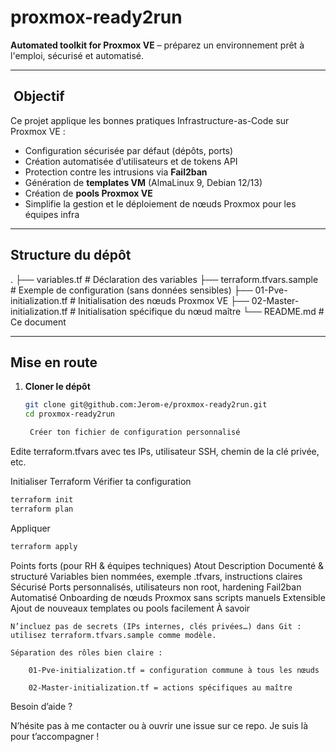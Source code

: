 # proxmox-ready2run

**Automated toolkit for Proxmox VE** – préparez un environnement prêt à l'emploi, sécurisé et automatisé.

---

## ​ Objectif

Ce projet applique les bonnes pratiques Infrastructure-as-Code sur Proxmox VE :

- Configuration sécurisée par défaut (dépôts, ports)
- Création automatisée d’utilisateurs et de tokens API
- Protection contre les intrusions via **Fail2ban**
- Génération de **templates VM** (AlmaLinux 9, Debian 12/13)
- Création de **pools Proxmox VE**
- Simplifie la gestion et le déploiement de nœuds Proxmox pour les équipes infra

---

##  Structure du dépôt

.
├── variables.tf # Déclaration des variables
├── terraform.tfvars.sample # Exemple de configuration (sans données sensibles)
├── 01-Pve-initialization.tf # Initialisation des nœuds Proxmox VE
├── 02-Master-initialization.tf # Initialisation spécifique du nœud maître
└── README.md # Ce document


---

##  Mise en route

1. **Cloner le dépôt**
   ```bash
   git clone git@github.com:Jerom-e/proxmox-ready2run.git
   cd proxmox-ready2run

    Créer ton fichier de configuration personnalisé

Edite terraform.tfvars avec tes IPs, utilisateur SSH, chemin de la clé privée, etc.

Initialiser Terraform
Vérifier ta configuration


   ```bash
   terraform init
   terraform plan
   ```


   Appliquer
   ```bash
   terraform apply
   ```
   
Points forts (pour RH & équipes techniques)
Atout	Description
Documenté & structuré	Variables bien nommées, exemple .tfvars, instructions claires
Sécurisé	Ports personnalisés, utilisateurs non root, hardening Fail2ban
Automatisé	Onboarding de nœuds Proxmox sans scripts manuels
Extensible	Ajout de nouveaux templates ou pools facilement
À savoir

    N’incluez pas de secrets (IPs internes, clés privées…) dans Git : utilisez terraform.tfvars.sample comme modèle.

    Séparation des rôles bien claire :

        01-Pve-initialization.tf = configuration commune à tous les nœuds

        02-Master-initialization.tf = actions spécifiques au maître

Besoin d’aide ?

N’hésite pas à me contacter ou à ouvrir une issue sur ce repo. Je suis là pour t’accompagner !
